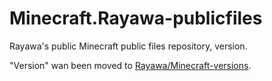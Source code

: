 # Minecraft.Rayawa-publicfiles
Rayawa's public Minecraft public files repository, version.

"Version" wan been moved to [Rayawa/Minecraft-versions](https://github.com/Rayawa/Minecraft-versions).